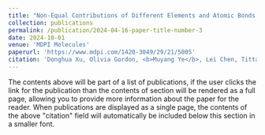 ```yaml
---
title: "Non-Equal Contributions of Different Elements and Atomic Bonds to the Strength and Deformability of a Multicomponent Metallic Glass Zr47Cu46Al7"
collection: publications
permalink: /publication/2024-04-16-paper-title-number-3
date: 2024-10-01
venue: 'MDPI Molecules'
paperurl: 'https://www.mdpi.com/1420-3049/29/21/5005'
citation: 'Donghua Xu, Olivia Gordon, <b>Muyang Ye</b>, Lei Chen, Tittaya Thaiyanurak, Zhengming Wang'
---
```


The contents above will be part of a list of publications, if the user clicks the link for the publication than the contents of section will be rendered as a full page, allowing you to provide more information about the paper for the reader. When publications are displayed as a single page, the contents of the above "citation" field will automatically be included below this section in a smaller font.
